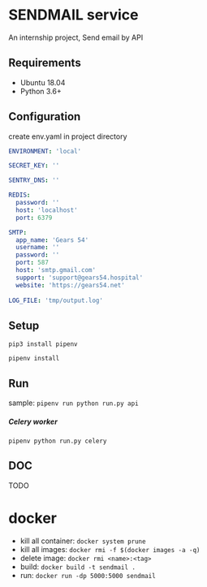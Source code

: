 # SENDMAIL service
An internship project, Send email by API

## Requirements
- Ubuntu 18.04
- Python 3.6+

## Configuration
create env.yaml in project directory

```.yaml
ENVIRONMENT: 'local'

SECRET_KEY: ''

SENTRY_DNS: ''

REDIS:
  password: ''
  host: 'localhost'
  port: 6379

SMTP:
  app_name: 'Gears 54'
  username: ''
  password: ''
  port: 587
  host: 'smtp.gmail.com'
  support: 'support@gears54.hospital'
  website: 'https://gears54.net'
    
LOG_FILE: 'tmp/output.log'
```

## Setup
`pip3 install pipenv`

`pipenv install`

## Run
sample: `pipenv run python run.py api`

##### Celery worker
`pipenv python run.py celery`

## DOC
TODO


# docker
- kill all container: `docker system prune`
- kill all images: `docker rmi -f $(docker images -a -q)`
- delete image:  `docker rmi <name>:<tag>`
- build: `docker build -t sendmail .`
- run: `docker run -dp 5000:5000 sendmail`
